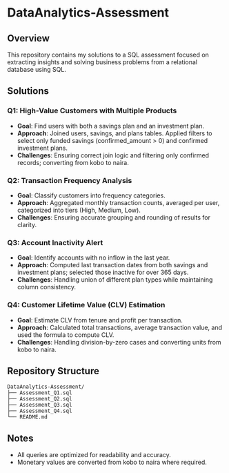 # DataAnalytics-Assessment

## Overview

This repository contains my solutions to a SQL assessment focused on extracting insights and solving business problems from a relational database using SQL.

## Solutions

### Q1: High-Value Customers with Multiple Products
- **Goal**: Find users with both a savings plan and an investment plan.
- **Approach**: Joined users, savings, and plans tables. Applied filters to select only funded savings (confirmed_amount > 0) and confirmed investment plans.
- **Challenges**: Ensuring correct join logic and filtering only confirmed records; converting from kobo to naira.

### Q2: Transaction Frequency Analysis
- **Goal**: Classify customers into frequency categories.
- **Approach**: Aggregated monthly transaction counts, averaged per user, categorized into tiers (High, Medium, Low).
- **Challenges**: Ensuring accurate grouping and rounding of results for clarity.

### Q3: Account Inactivity Alert
- **Goal**: Identify accounts with no inflow in the last year.
- **Approach**: Computed last transaction dates from both savings and investment plans; selected those inactive for over 365 days.
- **Challenges**: Handling union of different plan types while maintaining column consistency.

### Q4: Customer Lifetime Value (CLV) Estimation
- **Goal**: Estimate CLV from tenure and profit per transaction.
- **Approach**: Calculated total transactions, average transaction value, and used the formula to compute CLV.
- **Challenges**: Handling division-by-zero cases and converting units from kobo to naira.

## Repository Structure

```
DataAnalytics-Assessment/
├── Assessment_Q1.sql
├── Assessment_Q2.sql
├── Assessment_Q3.sql
├── Assessment_Q4.sql
└── README.md
```

## Notes

- All queries are optimized for readability and accuracy.
- Monetary values are converted from kobo to naira where required.
